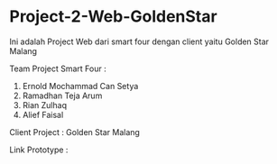 # Project-2-Web-GoldenStar
Ini adalah Project Web dari smart four dengan client yaitu Golden Star Malang

Team Project Smart Four :
1. Ernold Mochammad Can Setya
2. Ramadhan Teja Arum
3. Rian Zulhaq
4. Alief Faisal

Client Project : Golden Star Malang

Link Prototype :  
